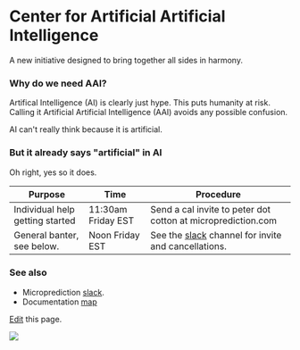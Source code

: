 # Center for Artificial Artificial Intelligence 

A new initiative designed to bring together all sides in harmony. 

### Why do we need AAI? 

Artifical Intelligence (AI) is clearly just hype. This puts humanity at risk. Calling it 
Artificial Artificial Intelligence (AAI) avoids any possible confusion. 

AI can't really think because it is artificial. 

### But it already says "artificial" in AI

Oh right, yes so it does. 








 | Purpose                                                   | Time                | Procedure                                                    |
 |-----------------------------------------------------------|---------------------|--------------------------------------------------------------|
 | Individual help getting started                           |  11:30am Friday EST | Send a cal invite to peter dot cotton at microprediction.com |
 | General banter, see below.                                |  Noon Friday EST    | See the [slack](https://microprediction.github.io/microprediction/slack.html) channel for invite and cancellations.                                              |
 

### See also 

 - Microprediction [slack](https://microprediction.github.io/microprediction/slack.html). 
 - Documentation [map](https://microprediction.github.io/microprediction/map.html)

[Edit](https://github.com/microprediction/microprediction/blob/master/docs/meet.md) this page. 
    

 ![](https://github.com/microprediction/microprediction/blob/master/docs/assets/images/aai.png)

